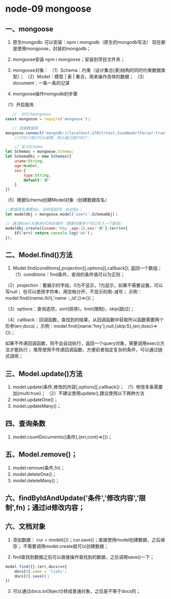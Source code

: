 # node-09 mongoose
## 一、mongoose
1. 原生mongodb:
可以安装：npm i mongodb（原生的mongodb写法）
现在都是使用mongoose，封装的mongodb；

2. mongoose安装
npm i mongoose；安装到项目文件夹；

3. mongoose对象：
（1）Schema：约束（设计集合[表]结构的同时约束数据类型）；
（2）Model：模型 | 表 | 集合，用来操作具体的数据；
（3）document：一条一条的记录

4. mongoose操作mongodb的步骤

（1）开启服务
```js
   //  并引入mongoose
const mongoose = require('mongoose')；

   // 连接数据库
mongoose.connect('mongodb://localhost:27017/test,{useNewUrlParser:true})；
    //27017端口可以省略，默认端口是27017；

    // 定义Schema
let Schemas = mongoose.Schema;
let SchemaObj = new Schemas({
    uname:String,
    age:Number,
    sex:{
        type:String,
        default:'男'
    }
})
```
（5）根据Schema创建Model对象（创建数据库名）
```js
//数据库名需要加s，会转变副词，自动加s；
let modelObj = mongoose.model('users',SchemaObj)；

// 通过Model对象进行CRUD操作（需要创建多个可以写入一个数组）
modelObj.create({uname:'hny',age:18,sex:'男'},(err)=>{
    if(!err) return console.log('ok')；
});
```


## 二、Model.find()方法
1. Model.find(conditions[,projection][,options][,callback]);  返回一个数组；
（1）conditions：find条件，查询的条件值可以为正则；

（2）projection：要展示的字段，0为不显示，1为显示，如果不需要设置，可以写null；
也可以使用字符串，用空格分开，不显示的用-减号；
示例：model.find({name:/li/i},'name -_id',()=>{})；

（3）options：查询选项，sort(排序)，limit(限制)，skip(跳过)；

（4）callback：回调函数，查找到的结果，从回调函数中获取所以函数需要两个形参(err,docs)；
示例：model.find({name:'hny'},null,{skip:5},(err,dosc)=>{})；

如果不传递回调函数，则不会自动执行，返回一个query对象，需要调用exec()方法才能执行；
推荐使用不传递回调函数，方便前者指定复杂的条件，可以通过链式调用；


## 三、Model.update()方法
1. model.update(条件,修改的内容[,options][,callback])；
（1）修改多条需要加{multi:true}；
（2）不建议使用update(),建议使用以下两种方法
2. model.updateOne()；
3. model.updateMany()；


## 四、查询条数
1. model.countDocuments({条件},(err,cont)=>{})；


## 五、Model.remove()；
1. model.remove(条件,fn)；
2. model.deleteOne()；
3. model.deleteMany()；


## 六、findByIdAndUpdate('条件','修改内容','限制',fn)；通过id修改内容；


## 六、文档对象
1. 添加数据：
cur = model({})；cur.save()；直接使用model创建数据，之后保存；
不需要调用model.create就可以创建数据；

2. find查找到数据之后可以直接操作查找到的数据，之后调用save()一下；
```js
model.find({},(err,docs)=>{
    docs[0].name = 'lishi';
    docs[0].save()；
})
```
3. 可以通过docs.toObject()转成普通对象，之后是不等于docs的；


